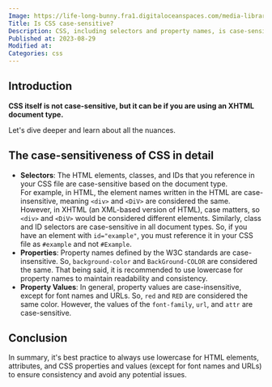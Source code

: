 ```yaml
---
Image: https://life-long-bunny.fra1.digitaloceanspaces.com/media-library/production/51/css_ifo3ux.png
Title: Is CSS case-sensitive?
Description: CSS, including selectors and property names, is case-sensitive; use lowercase for consistency and to avoid issues.
Published at: 2023-08-29
Modified at: 
Categories: css
---
```


## Introduction

**CSS itself is not case-sensitive, but it can be if you are using an XHTML document type.**

Let's dive deeper and learn about all the nuances.

## The case-sensitiveness of CSS in detail

- **Selectors**: The HTML elements, classes, and IDs that you reference in your CSS file are case-sensitive based on the document type.  
For example, in HTML, the element names written in the HTML are case-insensitive, meaning `<div>` and `<DiV>` are considered the same. However, in XHTML (an XML-based version of HTML), case matters, so `<div>` and `<DiV>` would be considered different elements.
Similarly, class and ID selectors are case-sensitive in all document types. So, if you have an element with `id="example"`, you must reference it in your CSS file as `#example` and not `#Example`.
- **Properties**: Property names defined by the W3C standards are case-insensitive. So, `background-color` and `BackGround-COLOR` are considered the same. That being said, it is recommended to use lowercase for property names to maintain readability and consistency.
- **Property Values**: In general, property values are case-insensitive, except for font names and URLs. So, `red` and `RED` are considered the same color. However, the values of the `font-family`, `url`, and `attr` are case-sensitive.

## Conclusion
	
In summary, it's best practice to always use lowercase for HTML elements, attributes, and CSS properties and values (except for font names and URLs) to ensure consistency and avoid any potential issues.